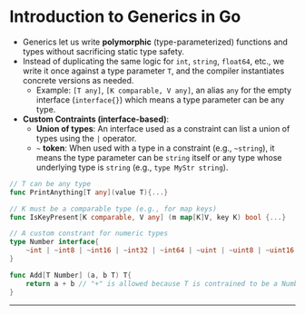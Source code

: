 # Introduction to Generics in Go

- Generics let us write **polymorphic** (type-parameterized) functions and types without sacrificing static type safety.
- Instead of duplicating the same logic for `int`, `string`, `float64`, etc., we write it once against a type parameter `T`, and the compiler instantiates concrete versions as needed.
  - Example: `[T any]`, `[K comparable, V any]`, an alias `any` for the empty interface (`interface{}`) which means a type parameter can be any type.
- **Custom Contraints (interface-based)**:
  - **Union of types**: An interface used as a constraint can list a union of types using the `|` operator.
  - `~` **token**: When used with a type in a constraint (e.g., `~string`), it means the type parameter can be `string` itself or any type whose underlying type is `string` (e.g., `type MyStr string`).

```go
// T can be any type
func PrintAnything[T any](value T){...}

// K must be a comparable type (e.g., for map keys)
func IsKeyPresent[K comparable, V any] (m map[K]V, key K) bool {...}

// A custom constrant for numeric types
type Number interface{
    ~int | ~int8 | ~int16 | ~int32 | ~int64 | ~uint | ~uint8 | ~uint16 | ~uint32 | ~uint64 | ~float32 | ~float64
}

func Add[T Number] (a, b T) T{
    return a + b // "+" is allowed because T is contrained to be a Number
}
```

---

